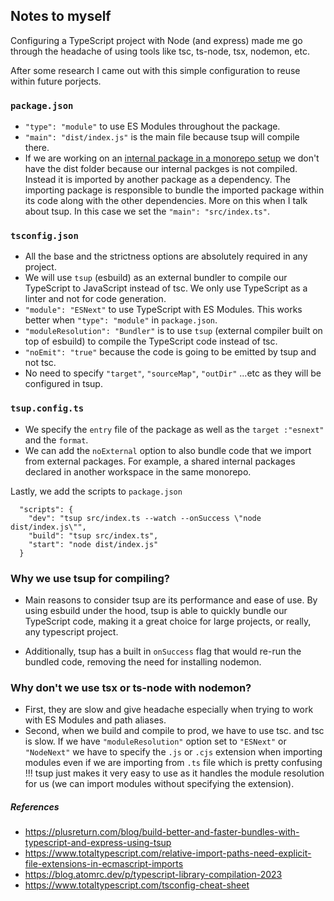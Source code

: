 ## Notes to myself

Configuring a TypeScript project with Node (and express) made me go through the headache of using tools like tsc, ts-node, tsx, nodemon, etc.

After some research I came out with this simple configuration to reuse within future porjects.

### `package.json`

- `"type": "module"` to use ES Modules throughout the package.
- `"main": "dist/index.js"` is the main file because tsup will compile there.
- If we are working on an [internal package in a monorepo setup](https://turbo.build/repo/docs/handbook/sharing-code/internal-packages) we don't have the dist folder because our internal packges is not compiled. Instead it is imported by another package as a dependency. The importing package is responsible to bundle the imported package within its code along with the other dependencies. More on this when I talk about tsup. In this case we set the `"main": "src/index.ts"`.

### `tsconfig.json`

- All the base and the strictness options are absolutely required in any project.
- We will use `tsup` (esbuild) as an external bundler to compile our TypeScript to JavaScript instead of tsc. We only use TypeScript as a linter and not for code generation.
- `"module": "ESNext"` to use TypeScript with ES Modules. This works better when `"type": "module"` in `package.json`.
- `"moduleResolution": "Bundler"` is to use `tsup` (external compiler built on top of esbuild) to compile the TypeScript code instead of tsc.
- `"noEmit": "true"` because the code is going to be emitted by tsup and not tsc.
- No need to specify `"target"`, `"sourceMap"`, `"outDir"` ...etc as they will be configured in tsup.

### `tsup.config.ts`

- We specify the `entry` file of the package as well as the `target :"esnext"` and the `format`.
- We can add the `noExternal` option to also bundle code that we import from external packages. For example, a shared internal packages declared in another workspace in the same monorepo.

Lastly, we add the scripts to `package.json`

```
  "scripts": {
    "dev": "tsup src/index.ts --watch --onSuccess \"node dist/index.js\"",
    "build": "tsup src/index.ts",
    "start": "node dist/index.js"
  }
```

### Why we use tsup for compiling?

- Main reasons to consider tsup are its performance and ease of use. By using esbuild under the hood, tsup is able to quickly bundle our TypeScript code, making it a great choice for large projects, or really, any typescript project.

- Additionally, tsup has a built in `onSuccess` flag that would re-run the bundled code, removing the need for installing nodemon.

### Why don't we use tsx or ts-node with nodemon?

- First, they are slow and give headache especially when trying to work with ES Modules and path aliases.
- Second, when we build and compile to prod, we have to use tsc. and tsc is slow. If we have `"moduleResolution"` option set to `"ESNext"` or `"NodeNext"` we have to specify the `.js` or `.cjs` extension when importing modules even if we are importing from `.ts` file which is pretty confusing !!! tsup just makes it very easy to use as it handles the module resolution for us (we can import modules without specifying the extension).

##### References

- <https://plusreturn.com/blog/build-better-and-faster-bundles-with-typescript-and-express-using-tsup>
- <https://www.totaltypescript.com/relative-import-paths-need-explicit-file-extensions-in-ecmascript-imports>
- <https://blog.atomrc.dev/p/typescript-library-compilation-2023>
- <https://www.totaltypescript.com/tsconfig-cheat-sheet>
